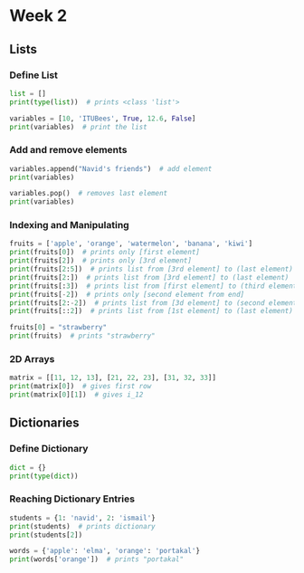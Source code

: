 # Week 2
## Lists

### Define List
```py
list = []
print(type(list))  # prints <class 'list'>

variables = [10, 'ITUBees', True, 12.6, False]
print(variables)  # print the list
```
### Add and remove elements
```py
variables.append("Navid's friends")  # add element
print(variables)

variables.pop()  # removes last element
print(variables)
```

### Indexing and Manipulating
```py
fruits = ['apple', 'orange', 'watermelon', 'banana', 'kiwi']
print(fruits[0])  # prints only [first element]
print(fruits[2])  # prints only [3rd element]
print(fruits[2:5])  # prints list from [3rd element] to (last element)
print(fruits[2:])  # prints list from [3rd element] to (last element)
print(fruits[:3])  # prints list from [first element] to (third element)
print(fruits[-2])  # prints only [second element from end]
print(fruits[2:-2])  # prints list from [3d element] to (second element from end)
print(fruits[::2])  # prints list from [1st element] to (last element) stepping (2 element)

fruits[0] = "strawberry"
print(fruits)  # prints "strawberry"
```

### 2D Arrays
```py
matrix = [[11, 12, 13], [21, 22, 23], [31, 32, 33]]
print(matrix[0])  # gives first row
print(matrix[0][1])  # gives i_12
```

 ## Dictionaries
 
 ### Define Dictionary
 ```py
dict = {}
print(type(dict))
 ```
 
 ### Reaching Dictionary Entries
 ```py
students = {1: 'navid', 2: 'ismail'}
print(students)  # prints dictionary
print(students[2])

words = {'apple': 'elma', 'orange': 'portakal'}
print(words['orange'])  # prints "portakal"
 ```














